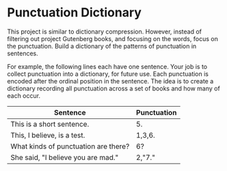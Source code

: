 # Punctuation Dictionary

This project is similar to dictionary compression. However, instead of filtering out project Gutenberg books, and focusing on the words, focus on the punctuation. Build a dictionary of the patterns of punctuation in sentences.

For example, the following lines each have one sentence. Your job is to collect punctuation into a dictionary, for future use. Each punctuation is encoded after the ordinal position in the sentence. The idea is to create a dictionary recording all punctuation across a set of books and how many of each occur.

Sentence | Punctuation
--- | ---
This is a short sentence. | 5.
This, I believe, is a test. | 1,3,6.
What kinds of punctuation are there? | 6?
She said, "I believe you are mad." | 2,"7."

